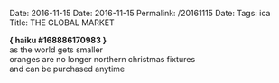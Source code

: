 Date: 2016-11-15
Date: 2016-11-15
Permalink: /20161115
Date: 
Tags: ica  
Title: THE GLOBAL MARKET
  
**{ haiku #168886170983 }**  
as the world gets smaller  
oranges are no longer northern christmas fixtures  
and can be purchased anytime  
